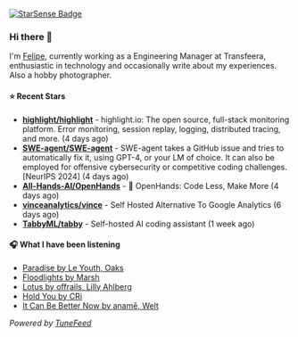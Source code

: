 <a href="https://starsense.app/developer-types" target="_blank"><img src="https://starsense.app/api/badge/?user=valtlfelipe" alt="StarSense Badge"></a>

### Hi there 👋

I'm [Felipe](https://felipevm.com), currently working as a Engineering Manager at Transfeera, enthusiastic in technology and occasionally write about my experiences. Also a hobby photographer.

#### ⭐ Recent Stars
- **[highlight/highlight](https://github.com/highlight/highlight)** - highlight.io: The open source, full-stack monitoring platform. Error monitoring, session replay, logging, distributed tracing, and more. (4 days ago)
- **[SWE-agent/SWE-agent](https://github.com/SWE-agent/SWE-agent)** - SWE-agent takes a GitHub issue and tries to automatically fix it, using GPT-4, or your LM of choice. It can also be employed for offensive cybersecurity or competitive coding challenges. [NeurIPS 2024]  (4 days ago)
- **[All-Hands-AI/OpenHands](https://github.com/All-Hands-AI/OpenHands)** - 🙌 OpenHands: Code Less, Make More (4 days ago)
- **[vinceanalytics/vince](https://github.com/vinceanalytics/vince)** - Self Hosted Alternative To Google Analytics (6 days ago)
- **[TabbyML/tabby](https://github.com/TabbyML/tabby)** - Self-hosted AI coding assistant (1 week ago)

#### 🎧 What I have been listening
- [Paradise by Le Youth, Oaks](https://open.spotify.com/track/3w9Y8pn8IslbbCL970xMcy)
- [Floodlights by Marsh](https://open.spotify.com/track/25MUejD4yKny9H6Ho5CGE0)
- [Lotus by offrails, Lilly Ahlberg](https://open.spotify.com/track/6Cf07jcnseglB4x9BXIKDr)
- [Hold You by CRi](https://open.spotify.com/track/4gRrOMSqIVWH3og9uuIk3l)
- [It Can Be Better Now by anamē, Welt](https://open.spotify.com/track/4sQ7BGTw2GOnMvtwdCp25R)

_Powered by [TuneFeed](https://tunefeed.app?ref=github.com)_


